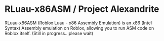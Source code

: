 # RLuau-x86ASM / Project Alexandrite
RLuau-x86ASM (Roblox Luau - x86 Assembly Emulation) is an x86 (Intel Syntax) Assembly emulation on Roblox, allowing you to run ASM code on Roblox itself. 
(Still in progress.. please wait)
